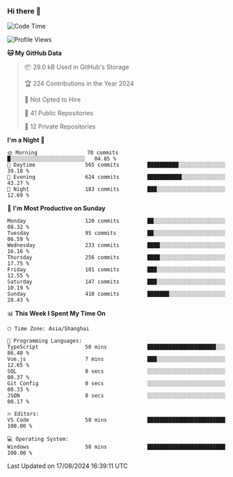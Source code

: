 ### Hi there 👋

<!--
**robinWongM/robinWongM** is a ✨ _special_ ✨ repository because its `README.md` (this file) appears on your GitHub profile.

Here are some ideas to get you started:

- 🔭 I’m currently working on ...
- 🌱 I’m currently learning ...
- 👯 I’m looking to collaborate on ...
- 🤔 I’m looking for help with ...
- 💬 Ask me about ...
- 📫 How to reach me: ...
- 😄 Pronouns: ...
- ⚡ Fun fact: ...
-->

<!--START_SECTION:waka-->
![Code Time](http://img.shields.io/badge/Code%20Time-263%20hrs%2050%20mins-blue)

![Profile Views](http://img.shields.io/badge/Profile%20Views-19-blue)

**🐱 My GitHub Data** 

> 📦 29.0 kB Used in GitHub's Storage 
 > 
> 🏆 224 Contributions in the Year 2024
 > 
> 🚫 Not Opted to Hire
 > 
> 📜 41 Public Repositories 
 > 
> 🔑 12 Private Repositories 
 > 
**I'm a Night 🦉** 

```text
🌞 Morning                70 commits          █░░░░░░░░░░░░░░░░░░░░░░░░   04.85 % 
🌆 Daytime                565 commits         ██████████░░░░░░░░░░░░░░░   39.18 % 
🌃 Evening                624 commits         ███████████░░░░░░░░░░░░░░   43.27 % 
🌙 Night                  183 commits         ███░░░░░░░░░░░░░░░░░░░░░░   12.69 % 
```
📅 **I'm Most Productive on Sunday** 

```text
Monday                   120 commits         ██░░░░░░░░░░░░░░░░░░░░░░░   08.32 % 
Tuesday                  95 commits          ██░░░░░░░░░░░░░░░░░░░░░░░   06.59 % 
Wednesday                233 commits         ████░░░░░░░░░░░░░░░░░░░░░   16.16 % 
Thursday                 256 commits         ████░░░░░░░░░░░░░░░░░░░░░   17.75 % 
Friday                   181 commits         ███░░░░░░░░░░░░░░░░░░░░░░   12.55 % 
Saturday                 147 commits         ███░░░░░░░░░░░░░░░░░░░░░░   10.19 % 
Sunday                   410 commits         ███████░░░░░░░░░░░░░░░░░░   28.43 % 
```


📊 **This Week I Spent My Time On** 

```text
🕑︎ Time Zone: Asia/Shanghai

💬 Programming Languages: 
TypeScript               50 mins             ██████████████████████░░░   86.40 % 
Vue.js                   7 mins              ███░░░░░░░░░░░░░░░░░░░░░░   12.65 % 
SQL                      0 secs              ░░░░░░░░░░░░░░░░░░░░░░░░░   00.37 % 
Git Config               0 secs              ░░░░░░░░░░░░░░░░░░░░░░░░░   00.33 % 
JSON                     0 secs              ░░░░░░░░░░░░░░░░░░░░░░░░░   00.17 % 

🔥 Editors: 
VS Code                  58 mins             █████████████████████████   100.00 % 

💻 Operating System: 
Windows                  58 mins             █████████████████████████   100.00 % 
```


 Last Updated on 17/08/2024 16:39:11 UTC
<!--END_SECTION:waka-->
